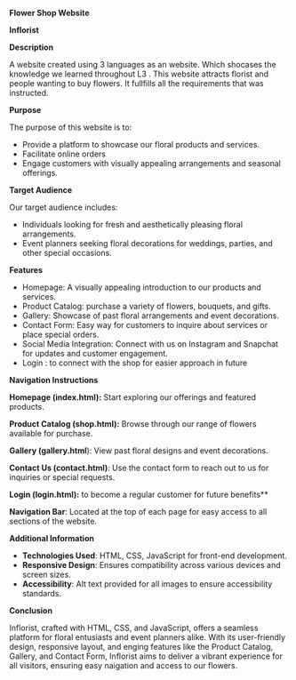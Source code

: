 ﻿**Flower Shop Website** 

**Inflorist**

**Description**

A website created using 3 languages as an website. Which shocases the knowledge we learned throughout L3 . This website attracts florist and people wanting to buy flowers. It fullfills all the requirements that was instructed. 

**Purpose**

The purpose of this website is to:

- Provide a platform to showcase our floral products and services.
- Facilitate online orders 
- Engage customers with visually appealing arrangements and seasonal offerings.

**Target Audience**

Our target audience includes:

- Individuals looking for fresh and aesthetically pleasing floral arrangements.
- Event planners seeking floral decorations for weddings, parties, and other special occasions.

**Features**

- Homepage: A visually appealing introduction to our products and services.
- Product Catalog: purchase a variety of flowers, bouquets, and gifts.
- Gallery: Showcase of past floral arrangements and event decorations.
- Contact Form: Easy way for customers to inquire about services or place special orders.
- Social Media Integration: Connect with us on Instagram and Snapchat for updates and customer engagement.
- Login : to connect with the shop for easier approach in future 

**Navigation Instructions**

**Homepage (index.html):** Start exploring our offerings and featured products.

**Product Catalog (shop.html):** Browse through our range of flowers available for purchase.

**Gallery (gallery.html**): View past floral designs and event decorations.

**Contact Us (contact.html)**: Use the contact form to reach out to us for inquiries or special requests.

**Login (login.html):** to become a regular customer for future benefits** 

**Navigation Bar**: Located at the top of each page for easy access to all sections of the website.

**Additional Information**

- **Technologies Used**: HTML, CSS, JavaScript for front-end development.
- **Responsive Design**: Ensures compatibility across various devices and screen sizes.
- **Accessibility**: Alt text provided for all images to ensure accessibility standards.

**Conclusion**

Inflorist, crafted with HTML, CSS, and JavaScript, offers a seamless platform for floral entusiasts and event planners alike. With its user-friendly design, responsive layout, and enging features like the Product Catalog, Gallery, and Contact Form, Inflorist aims to deliver a vibrant experience for all visitors, ensuring easy naigation and access to our flowers.


